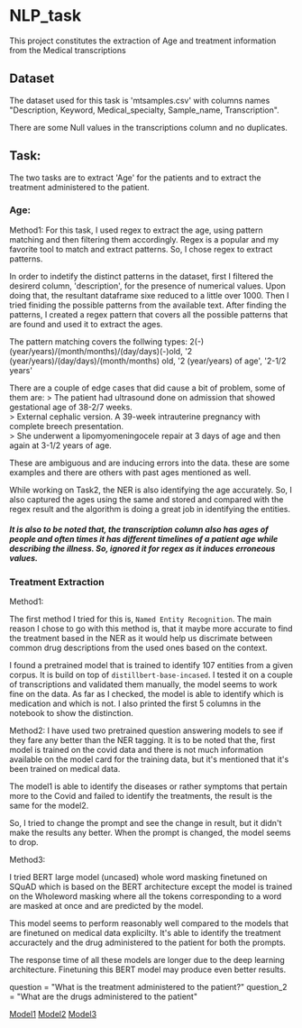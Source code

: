 # NLP_task
This project constitutes the extraction of Age and treatment information from the Medical transcriptions

## Dataset

The dataset used for this task is 'mtsamples.csv' with columns names  "Description, Keyword, Medical_specialty, Sample_name, Transcription".

There are some Null values in the transcriptions column and no duplicates.

## Task:
The two tasks are to extract 'Age' for the patients and to extract the treatment administered to the patient.

### Age:
Method1:
For this task, I used regex to extract the age, using pattern matching and then filtering them accordingly. Regex is a popular and my favorite tool to match and extract patterns. So, I chose regex to extract patterns.

In order to indetify the distinct patterns in the dataset, first I filtered the desirerd column, 'description', for the presence of numerical values. Upon doing that, the resultant dataframe sixe reduced to a little over 1000. Then I tried finiding the possible patterns from the available text. After finding the patterns, I created a regex pattern that covers all the possible patterns that are found and used it to extract the ages. 

The pattern matching covers the follwing types:
  2(-)(year/years)/(month/months)/(day/days)(-)old, '2 (year/years)/(day/days)/(month/months) old, '2 (year/years) of age', '2-1/2 years'

There are a couple of edge cases that did cause a bit of problem, some of them are:
    > The patient had ultrasound done on admission that showed gestational age of 38-2/7 weeks.<br>
    >  External cephalic version.  A 39-week intrauterine pregnancy with complete breech presentation. <br>
    >   She underwent a lipomyomeningocele repair at 3 days of age and then again at 3-1/2 years of age. 

These are ambiguous and are inducing errors into the data. these are some examples and there are others with past ages mentioned as well. 

While working on Task2, the NER is also identifying the age accurately. So, I also captured the ages using the same and stored and compared with the regex result and the algorithm is doing a great job in identifying the entities.

##### It is also to be noted that, the transcription column also has ages of people and often times it has different timelines of a patient age while describing the illness. So, ignored it for regex as it induces erroneous values. 

### Treatment Extraction

Method1:

The first method I tried for this is, `Named Entity Recognition`. The main reason I chose to go with this method is, that it maybe more accurate to find the treatment based in the NER as it would help us discrimate between common drug descriptions from the used ones based on the context.

I found a pretrained model that is trained to identify 107 entities from a given corpus. It is build on top of `distillbert-base-incased`. I tested it on a couple of transcriptions and validated them manually, the model seems to work fine on the data. As far as I checked, the model is able to identify which is medication and which is not. I also printed the first 5 columns in the notebook to show the distinction.

Method2:
I have used two pretrained question answering models to see if they fare any better than the NER tagging. It is to be noted that the, first model is trained on the covid data and there is not much information available on the model card for the training data, but it's mentioned that it's been trained on medical data. 

The model1 is able to identify the diseases or rather symptoms that pertain more to the Covid and failed to identify the treatments, the result is the same for the model2.

So, I tried to change the prompt and see the change in result, but it didn't make the results any better. When the prompt is changed, the model seems to drop. 

Method3:

I tried BERT large model (uncased) whole word masking finetuned on SQuAD which is based on the BERT architecture except the model is trained on the Wholeword masking where all the tokens corresponding to a word are masked at once and are predicted by the model. 

This model seems to perform reasonably well compared to the models that are finetuned on medical data explicilty. It's able to identify the treatment accuractely and the drug administered to the patient for both the prompts. 

The response time of all these models are longer due to the deep learning architecture. Finetuning this BERT model may produce even better results. 

question = "What is the treatment administered to the patient?"
question_2 = "What are the drugs administered to the patient"

[Model1]([url](https://huggingface.co/d4data/biomedical-ner-all))
[Model2]([url](https://huggingface.co/GonzaloValdenebro/MedicalQuestionAnswering))
[Model3]([url](https://huggingface.co/google-bert/bert-large-uncased-whole-word-masking-finetuned-squad))
